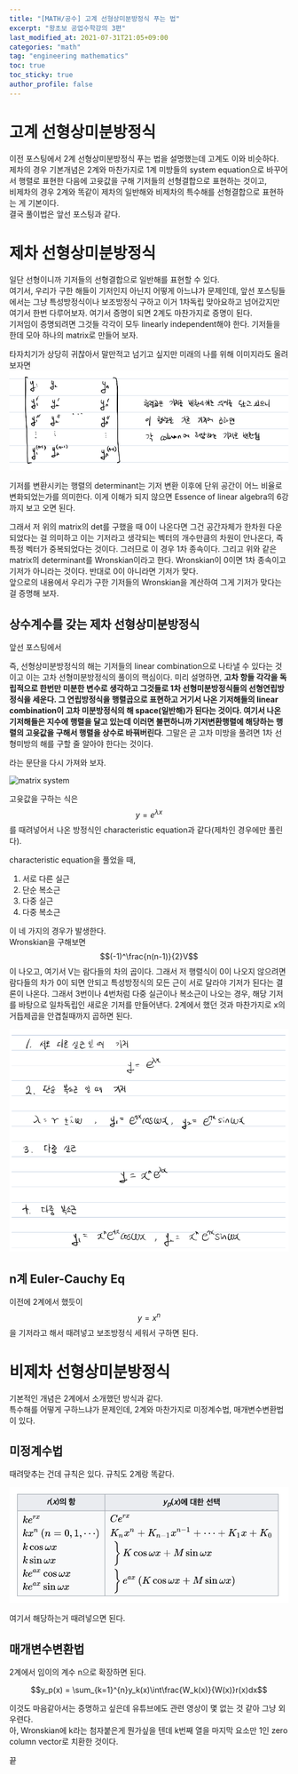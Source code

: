 ```yaml
---
title: "[MATH/공수] 고계 선형상미분방정식 푸는 법"
excerpt: "왕초보 공업수학강의 3편"
last_modified_at: 2021-07-31T21:05+09:00
categories: "math"
tag: "engineering mathematics"
toc: true
toc_sticky: true
author_profile: false
---
```


# 고계 선형상미분방정식

이전 포스팅에서 2계 선형상미분방정식 푸는 법을 설명했는데 고계도 이와 비슷하다.  
제차의 경우 기본개념은 2계와 마찬가지로 1계 미방들의 system equation으로 바꾸어서 행렬로 표현한 다음에 고윳값을 구해 기저들의 선형결합으로 표현하는 것이고,  
비제차의 경우 2계와 똑같이 제차의 일반해와 비제차의 특수해를 선형결합으로 표현하는 게 기본이다.  
결국 풀이법은 앞선 포스팅과 같다.  

# 제차 선형상미분방정식

일단 선형이니까 기저들의 선형결합으로 일반해를 표현할 수 있다.  
여기서, 우리가 구한 해들이 기저인지 아닌지 어떻게 아느냐가 문제인데, 앞선 포스팅들에서는 그냥 특성방정식이나 보조방정식 구하고 이거 1차독립 맞아요하고 넘어갔지만 여기서 한번 다루어보자. 여기서 증명이 되면 2계도 마찬가지로 증명이 된다.  
기저임이 증명되려면 그것들 각각이 모두 linearly independent해야 한다. 기저들을 한데 모아 하나의 matrix로 만들어 보자.  

타자치기가 상당히 귀찮아서 말만적고 넘기고 싶지만 미래의 나를 위해 이미지라도 올려보자면  
![basisMatrix](/assets/math/basisMatrix.png)

기저를 변환시키는 행렬의 determinant는 기저 변환 이후에 단위 공간이 어느 비율로 변화되었는가를 의미한다. 이게 이해가 되지 않으면 Essence of linear algebra의 6강까지 보고 오면 된다.  

그래서 저 위의 matrix의 det를 구했을 때 0이 나온다면 그건 공간자체가 한차원 다운되었다는 걸 의미하고 이는 기저라고 생각되는 벡터의 개수만큼의 차원이 안나온다, 즉 특정 벡터가 중복되었다는 것이다. 그러므로 이 경우 1차 종속이다. 그리고 위와 같은 matrix의 determinant를 Wronskian이라고 한다. Wronskian이 0이면 1차 종속이고 기저가 아니라는 것이다. 반대로 0이 아니라면 기저가 맞다.  
앞으로의 내용에서 우리가 구한 기저들의 Wronskian을 계산하여 그게 기저가 맞다는걸 증명해 보자.

## 상수계수를 갖는 제차 선형상미분방정식

앞선 포스팅에서

즉, 선형상미분방정식의 해는 기저들의 linear combination으로 나타낼 수 있다는 것이고 이는 고차 선형미분방정식의 풀이의 핵심이다. 미리 설명하면, **고차 항들 각각을 독립적으로 한번만 미분한 변수로 생각하고 그것들로 1차 선형미분방정식들의  선형연립방정식을 세운다. 그 연립방정식을 행렬곱으로 표현하고 거기서 나온 기저해들의 linear combination이 고차 미분방정식의 해 space(일반해)가 된다는 것이다. 여기서 나온 기저해들은 지수에 행렬을 달고 있는데 이러면 불편하니까 기저변환행렬에 해당하는 행렬의 고윳값을 구해서 행렬을 상수로 바꿔버린다**.  그말은 곧 고차 미방을 풀려면 1차 선형미방의 해를 구할 줄 알아야 한다는 것이다.  

라는 문단을 다시 가져와 보자.  

![matrix system](/assets/systemEq.png)

고윳값을 구하는 식은 $$y = e^{\lambda x}$$ 를 때려넣어서 나온 방정식인 characteristic equation과 같다(제차인 경우에만 풀린다).  

characteristic equation을 풀었을 때,  
1. 서로 다른 실근  
2. 단순 복소근  
3. 다중 실근  
4. 다중 복소근  

이 네 가지의 경우가 발생한다.  
Wronskian을 구해보면 $$(-1)^\frac{n(n-1)}{2}V$$ 이 나오고, 여기서 V는 람다들의 차의 곱이다.  그래서 저 행렬식이 0이 나오지 않으려면 람다들의 차가 0이 되면 안되고 특성방정식의 모든 근이 서로 달라야 기저가 된다는 결론이 나온다.  그래서 3번이나 4번처럼 다중 실근이나 복소근이 나오는 경우, 해당 기저를 바탕으로 일차독립인 새로운 기저를 만들어낸다. 2계에서 했던 것과 마찬가지로 x의 거듭제곱을 안겹칠때까지 곱하면 된다.  

![case of basis](/assets/math/caseOfBasis.png)

## n계 Euler-Cauchy Eq

이전에 2계에서 했듯이 $$y = x^n$$ 을 기저라고 해서 때려넣고 보조방정식 세워서 구하면 된다.  

# 비제차 선형상미분방정식

기본적인 개념은 2계에서 소개했던 방식과 같다.  
특수해를 어떻게 구하느냐가 문제인데, 2계와 마찬가지로 미정계수법, 매개변수변환법이 있다.  

## 미정계수법

때려맞추는 건데 규칙은 있다. 규칙도 2계랑 똑같다.  

![미정계수법](/assets/math/undeterminedCoefficient.png)

여기서 해당하는거 때려넣으면 된다.  

## 매개변수변환법

2계에서 임이의 계수 n으로 확장하면 된다.

$$y_p(x) = \sum_{k=1}^{n}y_k(x)\int\frac{W_k(x)}{W(x)}r(x)dx$$  

이것도 마음같아서는 증명하고 싶은데 유튜브에도 관련 영상이 몇 없는 것 같아 그냥 외우련다.  
아, Wronskian에 k라는 첨자붙은게 뭔가싶을 텐데 k번째 열을 마지막 요소만 1인 zero column vector로 치환한 것이다.  

끝